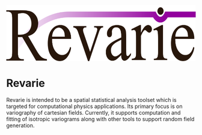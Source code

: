 <p align="center">
<img src="docs/logo/logo.png" height="150px">
</p>

# Revarie
Revarie is intended to be a spatial statistical analysis toolset which is targeted for computational physics applications.
Its primary focus is on variography of cartesian fields. Currently, it supports computation and fitting of isotropic variograms along with other tools to support random field generation.
